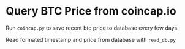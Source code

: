 # Query BTC Price from coincap.io

Run `coincap.py` to save recent btc price to database every few days.

Read formated timestamp and price from database with `read_db.py`

